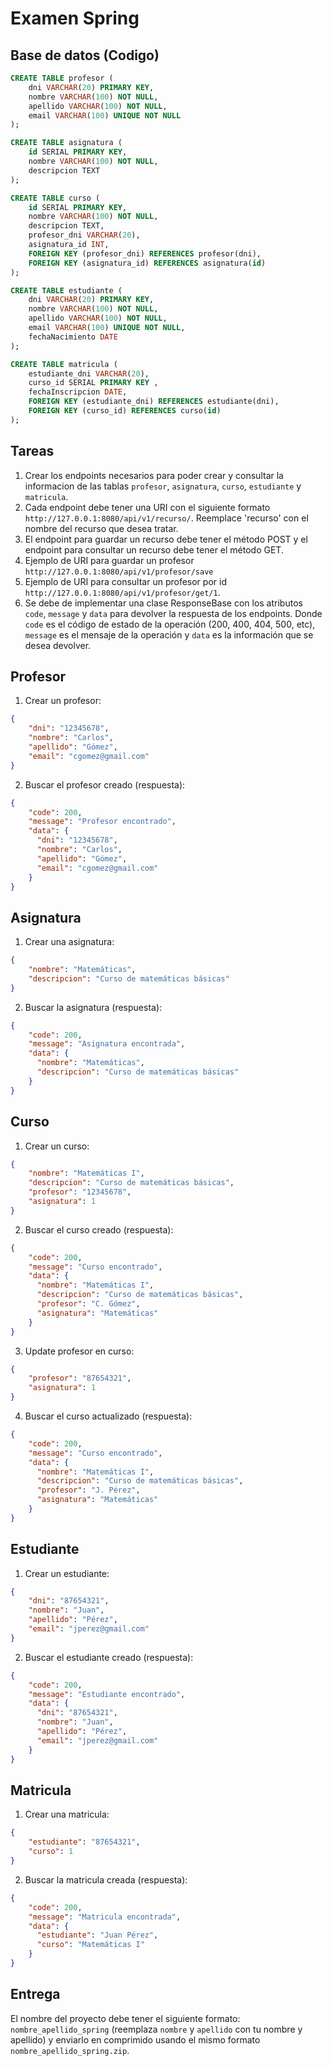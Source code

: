 # Examen Spring 
## Base de datos (Codigo)
```sql
CREATE TABLE profesor (
    dni VARCHAR(20) PRIMARY KEY,
    nombre VARCHAR(100) NOT NULL,
    apellido VARCHAR(100) NOT NULL,
    email VARCHAR(100) UNIQUE NOT NULL
);

CREATE TABLE asignatura (
    id SERIAL PRIMARY KEY,
    nombre VARCHAR(100) NOT NULL,
    descripcion TEXT
);

CREATE TABLE curso (
    id SERIAL PRIMARY KEY,
    nombre VARCHAR(100) NOT NULL,
    descripcion TEXT,
    profesor_dni VARCHAR(20),
    asignatura_id INT,
    FOREIGN KEY (profesor_dni) REFERENCES profesor(dni),
    FOREIGN KEY (asignatura_id) REFERENCES asignatura(id)
);

CREATE TABLE estudiante (
    dni VARCHAR(20) PRIMARY KEY,
    nombre VARCHAR(100) NOT NULL,
    apellido VARCHAR(100) NOT NULL,
    email VARCHAR(100) UNIQUE NOT NULL,
    fechaNacimiento DATE
);

CREATE TABLE matricula (
    estudiante_dni VARCHAR(20),
    curso_id SERIAL PRIMARY KEY ,
    fechaInscripcion DATE,
    FOREIGN KEY (estudiante_dni) REFERENCES estudiante(dni),
    FOREIGN KEY (curso_id) REFERENCES curso(id)
);

```

## Tareas
1. Crear los endpoints necesarios para poder crear y consultar la informacion de las tablas `profesor`, `asignatura`, `curso`, `estudiante` y `matricula`.
2. Cada endpoint debe tener una URI con el siguiente formato `http://127.0.0.1:8080/api/v1/recurso/`. Reemplace 'recurso' con el nombre del recurso que desea tratar.
3. El endpoint para guardar un recurso debe tener el método POST y el endpoint para consultar un recurso debe tener el método GET.
4. Ejemplo de URI para guardar un profesor `http://127.0.0.1:8080/api/v1/profesor/save`
5. Ejemplo de URI para consultar un profesor por id `http://127.0.0.1:8080/api/v1/profesor/get/1`.
6. Se debe de implementar una clase ResponseBase con los atributos `code`, `message` y `data` para devolver la respuesta de los endpoints. Donde `code` es el código de estado de la operación (200, 400, 404, 500, etc), `message` es el mensaje de la operación y `data` es la información que se desea devolver.

## Profesor
1. Crear un profesor:
```json
{
    "dni": "12345678",
    "nombre": "Carlos",
    "apellido": "Gómez",
    "email": "cgomez@gmail.com"
}
```
2. Buscar el profesor creado (respuesta):
```json
{
    "code": 200,
    "message": "Profesor encontrado",
    "data": {
      "dni": "12345678",
      "nombre": "Carlos",
      "apellido": "Gómez",
      "email": "cgomez@gmail.com"
    }
}
```
## Asignatura
1. Crear una asignatura:
```json
{
    "nombre": "Matemáticas",
    "descripcion": "Curso de matemáticas básicas"
}
```
2. Buscar la asignatura (respuesta):
```json
{
    "code": 200,
    "message": "Asignatura encontrada",
    "data": {
      "nombre": "Matemáticas",
      "descripcion": "Curso de matemáticas básicas"
    }
}
```
## Curso
1. Crear un curso:
```json
{
    "nombre": "Matemáticas I",
    "descripcion": "Curso de matemáticas básicas",
    "profesor": "12345678",
    "asignatura": 1
}
```
2. Buscar el curso creado (respuesta):
```json
{
    "code": 200,
    "message": "Curso encontrado",
    "data": {
      "nombre": "Matemáticas I",
      "descripcion": "Curso de matemáticas básicas",
      "profesor": "C. Gómez",
      "asignatura": "Matemáticas"
    }
}
```
3. Update profesor en curso:
```json
{
    "profesor": "87654321",
    "asignatura": 1
}
```
4. Buscar el curso actualizado (respuesta):
```json
{
    "code": 200,
    "message": "Curso encontrado",
    "data": {
      "nombre": "Matemáticas I",
      "descripcion": "Curso de matemáticas básicas",
      "profesor": "J. Pérez",
      "asignatura": "Matemáticas"
    }
}
```
## Estudiante
1. Crear un estudiante:
```json
{
    "dni": "87654321",
    "nombre": "Juan",
    "apellido": "Pérez",
    "email": "jperez@gmail.com"
}
```
2. Buscar el estudiante creado (respuesta):
```json
{
    "code": 200,
    "message": "Estudiante encontrado",
    "data": {
      "dni": "87654321",
      "nombre": "Juan",
      "apellido": "Pérez",
      "email": "jperez@gmail.com"
    }
}
```
## Matricula
1. Crear una matricula:
```json
{
    "estudiante": "87654321",
    "curso": 1
}
```
2. Buscar la matricula creada (respuesta):
```json
{
    "code": 200,
    "message": "Matricula encontrada",
    "data": {
      "estudiante": "Juan Pérez",
      "curso": "Matemáticas I"
    }
}
```

## Entrega
El nombre del proyecto debe tener el siguiente formato: `nombre_apellido_spring` (reemplaza `nombre` y `apellido` con tu nombre y apellido) y enviarlo en comprimido usando el mismo formato `nombre_apellido_spring.zip`.